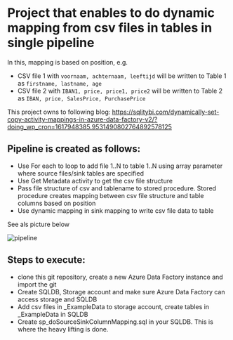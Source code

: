 # Project that enables to do dynamic mapping from csv files in tables in single pipeline

In this, mapping is based on position, e.g.

- CSV file 1 with ```voornaam, achternaam, leeftijd``` will be written to Table 1 as ```firstname, lastname, age```
- CSV file 2 with ```IBAN1, price, price1, price2``` will be written to Table 2 as ```IBAN, price, SalesPrice, PurchasePrice```

This project owns to following blog: https://sqlitybi.com/dynamically-set-copy-activity-mappings-in-azure-data-factory-v2/?doing_wp_cron=1617948385.9531490802764892578125

## Pipeline is created as follows:
- Use For each to loop to add file 1..N to table 1..N using array parameter where source files/sink tables are specified 
- Use Get Metadata activity to get the csv file structure
- Pass file structure of csv and tablename to stored procedure. Stored procedure creates mapping between csv file structure and table columns based on position
- Use dynamic mapping in sink mapping to write csv file data to table

See als picture below

![pipeline](/_ExampleData/dynamicmappingpipeline.png)

## Steps to execute:
- clone this git repository, create a new Azure Data Factory instance and import the git
- Create SQLDB, Storage account and make sure Azure Data Factory can access storage and SQLDB
- Add csv files in _ExampleData to storage account, create tables in _ExampleData in SQLDB
- Create sp_doSourceSinkColumnMapping.sql in your SQLDB. This is where the heavy lifting is done.
